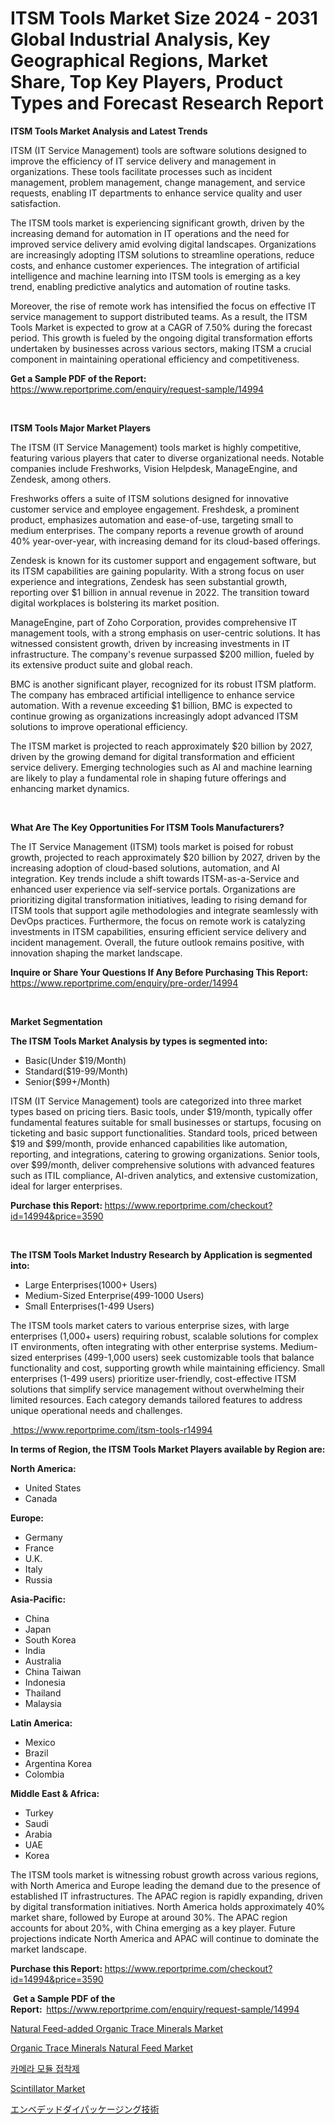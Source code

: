 <p><h1>ITSM Tools Market Size 2024 - 2031 Global Industrial Analysis, Key Geographical Regions, Market Share, Top Key Players, Product Types and Forecast Research Report</h1></p><p><strong>ITSM Tools Market Analysis and Latest Trends</strong></p>
<p><p>ITSM (IT Service Management) tools are software solutions designed to improve the efficiency of IT service delivery and management in organizations. These tools facilitate processes such as incident management, problem management, change management, and service requests, enabling IT departments to enhance service quality and user satisfaction.</p><p>The ITSM tools market is experiencing significant growth, driven by the increasing demand for automation in IT operations and the need for improved service delivery amid evolving digital landscapes. Organizations are increasingly adopting ITSM solutions to streamline operations, reduce costs, and enhance customer experiences. The integration of artificial intelligence and machine learning into ITSM tools is emerging as a key trend, enabling predictive analytics and automation of routine tasks.</p><p>Moreover, the rise of remote work has intensified the focus on effective IT service management to support distributed teams. As a result, the ITSM Tools Market is expected to grow at a CAGR of 7.50% during the forecast period. This growth is fueled by the ongoing digital transformation efforts undertaken by businesses across various sectors, making ITSM a crucial component in maintaining operational efficiency and competitiveness.</p></p>
<p><strong>Get a Sample PDF of the Report:&nbsp;</strong> <a href="https://www.reportprime.com/enquiry/request-sample/14994">https://www.reportprime.com/enquiry/request-sample/14994</a></p>
<p>&nbsp;</p>
<p><strong>ITSM Tools Major Market Players</strong></p>
<p><p>The ITSM (IT Service Management) tools market is highly competitive, featuring various players that cater to diverse organizational needs. Notable companies include Freshworks, Vision Helpdesk, ManageEngine, and Zendesk, among others. </p><p>Freshworks offers a suite of ITSM solutions designed for innovative customer service and employee engagement. Freshdesk, a prominent product, emphasizes automation and ease-of-use, targeting small to medium enterprises. The company reports a revenue growth of around 40% year-over-year, with increasing demand for its cloud-based offerings.</p><p>Zendesk is known for its customer support and engagement software, but its ITSM capabilities are gaining popularity. With a strong focus on user experience and integrations, Zendesk has seen substantial growth, reporting over $1 billion in annual revenue in 2022. The transition toward digital workplaces is bolstering its market position.</p><p>ManageEngine, part of Zoho Corporation, provides comprehensive IT management tools, with a strong emphasis on user-centric solutions. It has witnessed consistent growth, driven by increasing investments in IT infrastructure. The company's revenue surpassed $200 million, fueled by its extensive product suite and global reach.</p><p>BMC is another significant player, recognized for its robust ITSM platform. The company has embraced artificial intelligence to enhance service automation. With a revenue exceeding $1 billion, BMC is expected to continue growing as organizations increasingly adopt advanced ITSM solutions to improve operational efficiency.</p><p>The ITSM market is projected to reach approximately $20 billion by 2027, driven by the growing demand for digital transformation and efficient service delivery. Emerging technologies such as AI and machine learning are likely to play a fundamental role in shaping future offerings and enhancing market dynamics.</p></p>
<p>&nbsp;</p>
<p><strong>What Are The Key Opportunities For ITSM Tools Manufacturers?</strong></p>
<p><p>The IT Service Management (ITSM) tools market is poised for robust growth, projected to reach approximately $20 billion by 2027, driven by the increasing adoption of cloud-based solutions, automation, and AI integration. Key trends include a shift towards ITSM-as-a-Service and enhanced user experience via self-service portals. Organizations are prioritizing digital transformation initiatives, leading to rising demand for ITSM tools that support agile methodologies and integrate seamlessly with DevOps practices. Furthermore, the focus on remote work is catalyzing investments in ITSM capabilities, ensuring efficient service delivery and incident management. Overall, the future outlook remains positive, with innovation shaping the market landscape.</p></p>
<p><strong>Inquire or Share Your Questions If Any Before Purchasing This Report:</strong> <a href="https://www.reportprime.com/enquiry/pre-order/14994">https://www.reportprime.com/enquiry/pre-order/14994</a></p>
<p>&nbsp;</p>
<p><strong>Market Segmentation</strong></p>
<p><strong>The ITSM Tools Market Analysis by types is segmented into:</strong></p>
<p><ul><li>Basic(Under $19/Month)</li><li>Standard($19-99/Month)</li><li>Senior($99+/Month)</li></ul></p>
<p><p>ITSM (IT Service Management) tools are categorized into three market types based on pricing tiers. Basic tools, under $19/month, typically offer fundamental features suitable for small businesses or startups, focusing on ticketing and basic support functionalities. Standard tools, priced between $19 and $99/month, provide enhanced capabilities like automation, reporting, and integrations, catering to growing organizations. Senior tools, over $99/month, deliver comprehensive solutions with advanced features such as ITIL compliance, AI-driven analytics, and extensive customization, ideal for larger enterprises.</p></p>
<p><strong>Purchase this Report:&nbsp;</strong><a href="https://www.reportprime.com/checkout?id=14994&price=3590">https://www.reportprime.com/checkout?id=14994&price=3590</a></p>
<p>&nbsp;</p>
<p><strong>The ITSM Tools Market Industry Research by Application is segmented into:</strong></p>
<p><ul><li>Large Enterprises(1000+ Users)</li><li>Medium-Sized Enterprise(499-1000 Users)</li><li>Small Enterprises(1-499 Users)</li></ul></p>
<p><p>The ITSM tools market caters to various enterprise sizes, with large enterprises (1,000+ users) requiring robust, scalable solutions for complex IT environments, often integrating with other enterprise systems. Medium-sized enterprises (499-1,000 users) seek customizable tools that balance functionality and cost, supporting growth while maintaining efficiency. Small enterprises (1-499 users) prioritize user-friendly, cost-effective ITSM solutions that simplify service management without overwhelming their limited resources. Each category demands tailored features to address unique operational needs and challenges.</p></p>
<p><a href="https://www.reportprime.com/itsm-tools-r14994">&nbsp;https://www.reportprime.com/itsm-tools-r14994</a></p>
<p><strong>In terms of Region, the ITSM Tools Market Players available by Region are:</strong></p>
<p>
    <p> <strong> North America: </strong>
        <ul>
            <li>United States</li>
            <li>Canada</li>
        </ul>
        </p> 
    <p> <strong> Europe: </strong>
        <ul>
            <li>Germany</li>
            <li>France</li>
            <li>U.K.</li>
            <li>Italy</li>
            <li>Russia</li>
        </ul>
        </p> 
    <p> <strong> Asia-Pacific: </strong>
        <ul>
            <li>China</li>
            <li>Japan</li>
            <li>South Korea</li>
            <li>India</li>
            <li>Australia</li>
            <li>China Taiwan</li>
            <li>Indonesia</li>
            <li>Thailand</li>
            <li>Malaysia</li>
        </ul>
        </p> 
    <p> <strong> Latin America: </strong>
        <ul>
            <li>Mexico</li>
            <li>Brazil</li>
            <li>Argentina Korea</li>
            <li>Colombia</li>
        </ul>
        </p> 
    <p> <strong> Middle East & Africa: </strong>
        <ul>
            <li>Turkey</li>
            <li>Saudi</li>
            <li>Arabia</li>
            <li>UAE</li>
            <li>Korea</li>
        </ul>
    </p>
    </p>
<p><p>The ITSM tools market is witnessing robust growth across various regions, with North America and Europe leading the demand due to the presence of established IT infrastructures. The APAC region is rapidly expanding, driven by digital transformation initiatives. North America holds approximately 40% market share, followed by Europe at around 30%. The APAC region accounts for about 20%, with China emerging as a key player. Future projections indicate North America and APAC will continue to dominate the market landscape.</p></p>
<p><strong>Purchase this Report: </strong><a href="https://www.reportprime.com/checkout?id=14994&price=3590">https://www.reportprime.com/checkout?id=14994&price=3590</a></p>
<p>&nbsp;<strong>Get a Sample PDF of the Report:&nbsp;&nbsp;</strong><a href="https://www.reportprime.com/enquiry/request-sample/14994">https://www.reportprime.com/enquiry/request-sample/14994</a></p>
<p><strong></strong></p>
<p><p><a href="https://issuu.com/reportprime-2/docs/natural-feed-added-organic-trace-mi_bee271a5da362c">Natural Feed-added Organic Trace Minerals Market</a></p><p><a href="https://issuu.com/reportprime-2/docs/organic-trace-minerals-natural-feed_2f6ef70217bb7b">Organic Trace Minerals Natural Feed Market</a></p><p><a href="https://github.com/sougarounis/Market-Research-Report-List-6/blob/main/40633436974.md">카메라 모듈 접착제</a></p><p><a href="https://medium.com/@lianapter60/the-scintillator-market-industry-provides-a-comprehensive-and-current-analysis-of-the-sector-bd9bd6a9b3b8">Scintillator Market</a></p><p><a href="https://medium.com/@natkinneij6j/embedded-die-packaging-technology-1faa3f4a54dd">エンベデッドダイパッケージング技術</a></p></p>